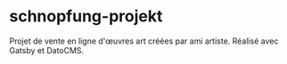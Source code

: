 # schnopfung-projekt
Projet de vente en ligne d'œuvres art créées par ami artiste. Réalisé avec Gatsby et DatoCMS.

